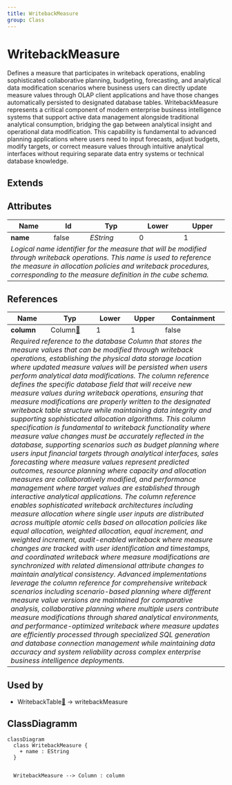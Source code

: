 ```yaml
---
title: WritebackMeasure
group: Class
---
```


# WritebackMeasure<a name="class-writebackmeasure"></a>

Defines a measure that participates in writeback operations, enabling sophisticated collaborative planning, budgeting, forecasting, and analytical data modification scenarios where business users can directly update measure values through OLAP client applications and have those changes automatically persisted to designated database tables. WritebackMeasure represents a critical component of modern enterprise business intelligence systems that support active data management alongside traditional analytical consumption, bridging the gap between analytical insight and operational data modification. This capability is fundamental to advanced planning applications where users need to input forecasts, adjust budgets, modify targets, or correct measure values through intuitive analytical interfaces without requiring separate data entry systems or technical database knowledge.
## Extends

## Attributes

<table>
  <thead>
    <tr>
      <th>Name</th>
      <th>Id</th>
      <th>Typ</th>
      <th>Lower</th>
      <th>Upper</th>
    </tr>
  </thead>
  <tbody>
    <tr>
      <td><strong>name</strong></td>
      <td>false</td>
      <td><em>EString</em></td>
      <td>0</td>
      <td>1</td>
    </tr>
    <tr>
      <td colspan="5"><em>Logical name identifier for the measure that will be modified through writeback operations. This name is used to reference the measure in allocation policies and writeback procedures, corresponding to the measure definition in the cube schema.</em></td>
    </tr>
  </tbody>
</table>

## References

<table>
  <thead>
    <tr>
      <th>Name</th>
      <th>Typ</th>
      <th>Lower</th>
      <th>Upper</th>
      <th>Containment</th>
    </tr>
  </thead>
  <tbody>
    <tr>
      <td><strong>column</strong></td>
      <td>Column<a href="./class-Column">🔗</a></td>
      <td>1</td>
      <td>1</td>
      <td>false</td>
    </tr>
    <tr>
      <td colspan="5"><em>Required reference to the database Column that stores the measure values that can be modified through writeback operations, establishing the physical data storage location where updated measure values will be persisted when users perform analytical data modifications. The column reference defines the specific database field that will receive new measure values during writeback operations, ensuring that measure modifications are properly written to the designated writeback table structure while maintaining data integrity and supporting sophisticated allocation algorithms. This column specification is fundamental to writeback functionality where measure value changes must be accurately reflected in the database, supporting scenarios such as budget planning where users input financial targets through analytical interfaces, sales forecasting where measure values represent predicted outcomes, resource planning where capacity and allocation measures are collaboratively modified, and performance management where target values are established through interactive analytical applications. The column reference enables sophisticated writeback architectures including measure allocation where single user inputs are distributed across multiple atomic cells based on allocation policies like equal allocation, weighted allocation, equal increment, and weighted increment, audit-enabled writeback where measure changes are tracked with user identification and timestamps, and coordinated writeback where measure modifications are synchronized with related dimensional attribute changes to maintain analytical consistency. Advanced implementations leverage the column reference for comprehensive writeback scenarios including scenario-based planning where different measure value versions are maintained for comparative analysis, collaborative planning where multiple users contribute measure modifications through shared analytical environments, and performance-optimized writeback where measure updates are efficiently processed through specialized SQL generation and database connection management while maintaining data accuracy and system reliability across complex enterprise business intelligence deployments.</em></td>
    </tr>
  </tbody>
</table>



## Used by

- WritebackTable[🔗](./class-WritebackTable) → writebackMeasure

## ClassDiagramm

```mermaid
classDiagram
  class WritebackMeasure {
    + name : EString
  }


  WritebackMeasure --> Column : column

```
